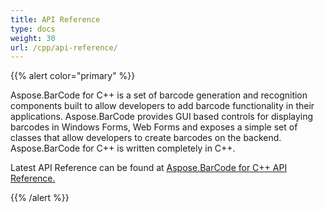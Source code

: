 ```yaml
---
title: API Reference
type: docs
weight: 30
url: /cpp/api-reference/
---
```


{{% alert color="primary" %}} 

Aspose.BarCode for C++ is a set of barcode generation and recognition components built to allow developers to add barcode functionality in their applications. Aspose.BarCode provides GUI based controls for displaying barcodes in Windows Forms, Web Forms and exposes a simple set of classes that allow developers to create barcodes on the backend. Aspose.BarCode for C++ is written completely in C++.

Latest API Reference can be found at [Aspose.BarCode for C++ API Reference.](https://apireference.aspose.com/cpp/barcode)

{{% /alert %}}
